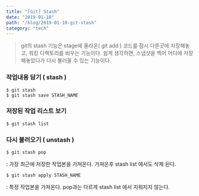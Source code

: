 ```yaml
---
title: "[Git] Stash"
date: "2019-01-10"
path: "/blog/2019-01-10-git-stash"
category: "tech"
---
```


> git의 stash 기능은 stage에 올라온( git add ) 코드를 잠시 다른곳에 저장해놓고, 워킹 디렉토리를 비우는 기능이다. 쉽게 생각하면, 스냅샷을 찍어 어디에 저장해놓았다가 다시 불러올 수 있는 기능이다.

### 작업내용 담기 ( stash )

```text
$ git stash
$ git stash save STASH_NAME
```

### 저장된 작업 리스트 보기

```text
$ git stash list
```

### 다시 불러오기 ( unstash )

```text
$ git stash pop
```

: 가장 최근에 저장한 작업본을 가져온다. 가져온후 stash list 에서도 삭제 된다.

```text
$ git stash apply STASH_NAME
```

: 특정 작업본을 가져온다. pop과는 다르게 stash list 에서 지워지지 않는다.
